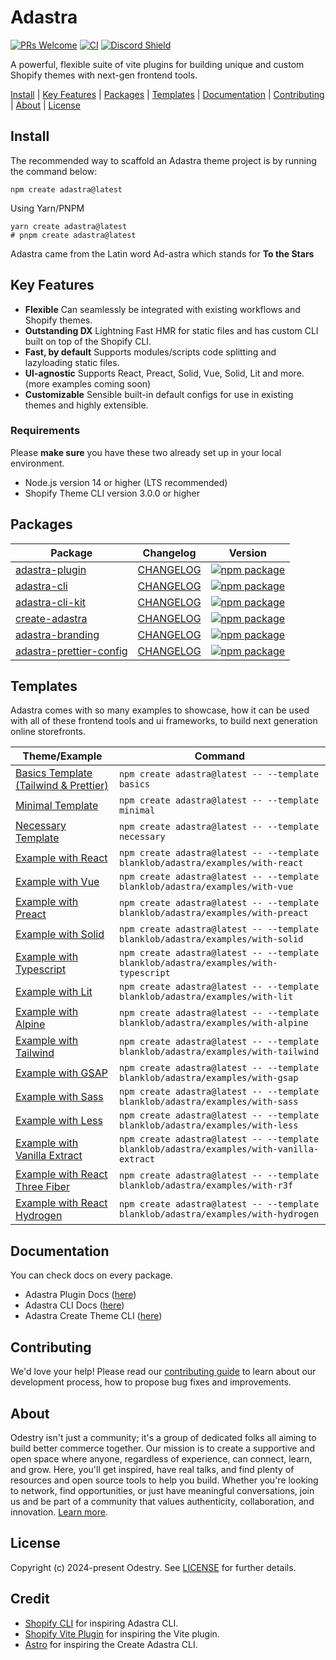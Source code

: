 # Adastra

[![PRs Welcome](https://img.shields.io/badge/PRs-welcome-brightgreen.svg?style=flat&colorA=338fbb&colorB=1c1c1c&logoColor=ffffff)](https://github.com/odestry/.github/blob/main/CONTRIBUTING.md)
[![CI](https://img.shields.io/github/actions/workflow/status/odestry/adastra/ci.yml?style=flat&label=CI&colorA=338fbb&colorB=1c1c1c&logoColor=ffffff)](https://github.com/odestry/adastra/blob/main/.github/workflows/ci.yml)
[![Discord Shield](https://img.shields.io/discord/983602196493004820?style=flat&colorA=338fbb&colorB=1c1c1c&label=discord&logo=discord&logoColor=ffffff)](https://odestry.com/community)

A powerful, flexible suite of vite plugins for building unique and custom Shopify themes with next-gen frontend tools.

[Install](#install) |
[Key Features](#key-features) |
[Packages](#packages) |
[Templates](#templates) |
[Documentation](#documentation) |
[Contributing](#contributing) |
[About](#about) |
[License](#license)

## Install

The recommended way to scaffold an Adastra theme project is by running the command below:

```shell
npm create adastra@latest
```

Using Yarn/PNPM

```shell
yarn create adastra@latest
# pnpm create adastra@latest
```

Adastra came from the Latin word Ad-astra which stands for **To the Stars**

## Key Features

- **Flexible** Can seamlessly be integrated with existing workflows and Shopify themes.
- **Outstanding DX** Lightning Fast HMR for static files and has custom CLI built on top of the Shopify CLI.
- **Fast, by default** Supports modules/scripts code splitting and lazyloading static files.
- **UI-agnostic** Supports React, Preact, Solid, Vue, Solid, Lit and more. (more examples coming soon)
- **Customizable** Sensible built-in default configs for use in existing themes and highly extensible.

### Requirements

Please **make sure** you have these two already set up in your local environment.

- Node.js version 14 or higher (LTS recommended)
- Shopify Theme CLI version 3.0.0 or higher

## Packages

| Package                                                       | Changelog                                                    | Version                                                                                                                                                |
| ------------------------------------------------------------- | ------------------------------------------------------------ | ------------------------------------------------------------------------------------------------------------------------------------------------------ |
| [adastra-plugin](./packages/adastra-plugin)                   | [CHANGELOG](./packages/adastra-plugin/CHANGELOG.md)          | <a href="https://npmjs.com/package/adastra-plugin"><img src="https://img.shields.io/npm/v/adastra-plugin.svg" alt="npm package"></a>                   |
| [adastra-cli](./packages/adastra-cli)                         | [CHANGELOG](./packages/adastra-cli/CHANGELOG.md)             | <a href="https://npmjs.com/package/adastra-cli"><img src="https://img.shields.io/npm/v/adastra-cli.svg" alt="npm package"></a>                         |
| [adastra-cli-kit](./packages/adastra-cli-kit)                 | [CHANGELOG](./packages/adastra-cli-kit/CHANGELOG.md)         | <a href="https://npmjs.com/package/adastra-cli-kit"><img src="https://img.shields.io/npm/v/adastra-cli-kit.svg" alt="npm package"></a>                 |
| [create-adastra](./packages/create-adastra)                   | [CHANGELOG](./packages/create-adastra/CHANGELOG.md)          | <a href="https://npmjs.com/package/create-adastra"><img src="https://img.shields.io/npm/v/create-adastra.svg" alt="npm package"></a>                   |
| [adastra-branding](./packages/adastra-branding)               | [CHANGELOG](./packages/adastra-branding/CHANGELOG.md)        | <a href="https://npmjs.com/package/adastra-branding"><img src="https://img.shields.io/npm/v/adastra-branding.svg" alt="npm package"></a>               |
| [adastra-prettier-config](./packages/adastra-prettier-config) | [CHANGELOG](./packages/adastra-prettier-config/CHANGELOG.md) | <a href="https://npmjs.com/package/adastra-prettier-config"><img src="https://img.shields.io/npm/v/adastra-prettier-config.svg" alt="npm package"></a> |

## Templates

Adastra comes with so many examples to showcase, how it can be used with all of these frontend tools and ui frameworks, to build next generation online storefronts.

| Theme/Example                                                   | Command                                                                                  |
| --------------------------------------------------------------- | ---------------------------------------------------------------------------------------- |
| [Basics Template (Tailwind & Prettier)](./templates/basics)     | `npm create adastra@latest -- --template basics`                                         |
| [Minimal Template](./templates/minimal)                         | `npm create adastra@latest -- --template minimal`                                        |
| [Necessary Template](./templates/necessary)                     | `npm create adastra@latest -- --template necessary`                                      |
| [Example with React](./examples/with-react)                     | `npm create adastra@latest -- --template blanklob/adastra/examples/with-react`           |
| [Example with Vue](./examples/with-vue)                         | `npm create adastra@latest -- --template blanklob/adastra/examples/with-vue`             |
| [Example with Preact](./examples/with-preact)                   | `npm create adastra@latest -- --template blanklob/adastra/examples/with-preact`          |
| [Example with Solid](./examples/with-solid)                     | `npm create adastra@latest -- --template blanklob/adastra/examples/with-solid`           |
| [Example with Typescript](./examples/with-typescript)           | `npm create adastra@latest -- --template blanklob/adastra/examples/with-typescript`      |
| [Example with Lit](./examples/with-lit)                         | `npm create adastra@latest -- --template blanklob/adastra/examples/with-lit`             |
| [Example with Alpine](./examples/with-alpine)                   | `npm create adastra@latest -- --template blanklob/adastra/examples/with-alpine`          |
| [Example with Tailwind](./examples/with-tailwind)               | `npm create adastra@latest -- --template blanklob/adastra/examples/with-tailwind`        |
| [Example with GSAP](./examples/with-gsap)                       | `npm create adastra@latest -- --template blanklob/adastra/examples/with-gsap`            |
| [Example with Sass](./examples/with-sass)                       | `npm create adastra@latest -- --template blanklob/adastra/examples/with-sass`            |
| [Example with Less](./examples/with-less)                       | `npm create adastra@latest -- --template blanklob/adastra/examples/with-less`            |
| [Example with Vanilla Extract](./examples/with-vanilla-extract) | `npm create adastra@latest -- --template blanklob/adastra/examples/with-vanilla-extract` |
| [Example with React Three Fiber](./examples/with-r3f)           | `npm create adastra@latest -- --template blanklob/adastra/examples/with-r3f`             |
| [Example with React Hydrogen](./examples/with-hydrogen)         | `npm create adastra@latest -- --template blanklob/adastra/examples/with-hydrogen`        |

## Documentation

You can check docs on every package.

- Adastra Plugin Docs ([here](./packages/adastra-plugin/README.md))
- Adastra CLI Docs ([here](./packages/adastra-cli/README.md))
- Adastra Create Theme CLI ([here](./packages/create-adastra/README.md))

## Contributing

We'd love your help! Please read our [contributing guide](https://github.com/odestry/.github/blob/main/CONTRIBUTING.md) to learn about our development process, how to propose bug fixes and improvements.

## About

Odestry isn't just a community; it's a group of dedicated folks all aiming to build better commerce together. Our mission is to create a supportive and open space where anyone, regardless of experience, can connect, learn, and grow. Here, you'll get inspired, have real talks, and find plenty of resources and open source tools to help you build. Whether you're looking to network, find opportunities, or just have meaningful conversations, join us and be part of a community that values authenticity, collaboration, and innovation. [Learn more](https://odestry.com).

## License

Copyright (c) 2024-present Odestry. See [LICENSE](/LICENSE.md) for further details.

## Credit

- [Shopify CLI](https://github.com/Shopify/cli) for inspiring Adastra CLI.
- [Shopify Vite Plugin](https://shopify-vite.barrelny.com) for inspiring the Vite plugin.
- [Astro](https://astro.build) for inspiring the Create Adastra CLI.
